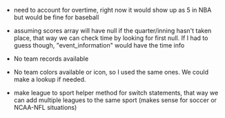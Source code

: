 * need to account for overtime, right now it would show up as 5 in NBA but would be fine for baseball

* assuming scores array will have null if the quarter/inning hasn't taken place, that way we can check time by looking for first null. If I had to guess though, "event_information" would have the time info

* No team records available

* No team colors available or icon, so I used the same ones. We could make a lookup if needed.

* make league to sport helper method for switch statements, that way we can add multiple leagues to the same sport (makes sense for soccer or NCAA-NFL situations)
